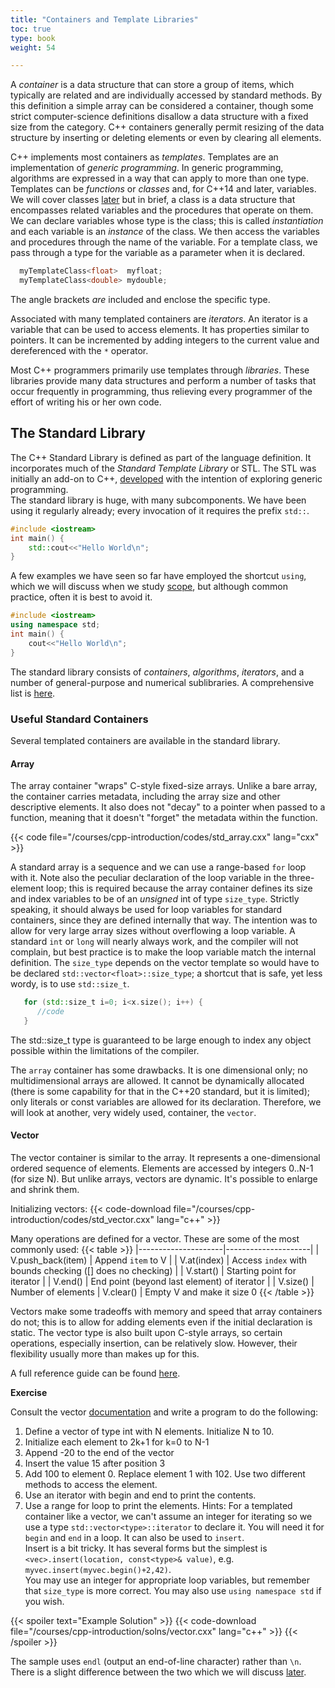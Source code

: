 ```yaml
---
title: "Containers and Template Libraries"
toc: true
type: book
weight: 54

---
```


A _container_ is a data structure that can store a group of items, which typically are related and are individually accessed by standard methods.  By this definition a simple array can be considered a container, though some strict computer-science definitions disallow a data structure with a fixed size from the category.  C++ containers generally permit resizing of the data structure by inserting or deleting elements or even by clearing all elements.

C++ implements most containers as _templates_.  Templates are an implementation of _generic programming_.  In generic programming, algorithms are expressed in a way that can apply to more than one type.  Templates can be _functions_ or _classes_ and, for C++14 and later, variables.  We will cover classes [later](/courses/cpp-introduction/classes) but in brief, a class is a data structure that encompasses related variables and the procedures that operate on them.  We can declare variables whose type is the class; this is called _instantiation_ and each variable is an _instance_ of the class.  We then access the variables and procedures through the name of the variable.  For a template class, we pass through a type for the variable as a parameter when it is declared.
```c++
  myTemplateClass<float>  myfloat;
  myTemplateClass<double> mydouble;
```
The angle brackets _are_ included and enclose the specific type.

Associated with many templated containers are _iterators_.  An iterator is a variable that can be used to access elements.  It has properties similar to pointers.  It can be incremented by adding integers to the current value and dereferenced with the `*` operator.  

Most C++ programmers primarily use templates through _libraries_.  These libraries provide many data structures and perform a number of tasks that occur frequently in programming, thus relieving every programmer of the effort of writing his or her own code. 

## The Standard Library

The C++ Standard Library is defined as part of the language definition.  It incorporates much of the _Standard Template Library_ or STL.  The STL was initially an add-on to C++, [developed](https://en.wikipedia.org/wiki/History_of_the_Standard_Template_Library) with the intention of exploring generic programming.  
The standard library is huge, with many subcomponents.  We have been using it regularly already; every invocation of it requires the prefix `std::`.
```c++
#include <iostream>
int main() {
    std::cout<<"Hello World\n";
}
```
A few examples we have seen so far have employed the shortcut `using`, which we will discuss when we study [scope](/courses/cpp-introduction/scope), but although common practice, often it is best to avoid it.
```c++
#include <iostream>
using namespace std;
int main() {
    cout<<"Hello World\n";
}
```

The standard library consists of _containers_, _algorithms_, _iterators_, and a number of general-purpose and numerical sublibraries.  A comprehensive list is [here](https://www.cplusplus.com/reference/).

### Useful Standard Containers

Several templated containers are available in the standard library.

#### Array

The array container "wraps" C-style fixed-size arrays.  Unlike a bare array, the container carries metadata, including the array size and other descriptive elements.  It also does not "decay" to a pointer when passed to a function, meaning that it doesn't "forget" the metadata within the function.

{{< code file="/courses/cpp-introduction/codes/std_array.cxx" lang="cxx" >}}

A standard array is a sequence and we can use a range-based `for` loop with it.  Note also the peculiar declaration of the loop variable in the three-element loop; this is required because the array container defines its size and index variables to be of an _unsigned_ int of type `size_type`. Strictly speaking, it should always be used for loop variables for standard containers, since they are defined internally that way.  The intention was to allow for very large array sizes without overflowing a loop variable.  A standard `int` or `long` will nearly always work, and the compiler will not complain, but best practice is to make the loop variable match the internal definition.  The `size_type` depends on the vector template so would have to be declared `std::vector<float>::size_type`; a shortcut that is safe, yet less wordy, is to use `std::size_t`.
```c++
   for (std::size_t i=0; i<x.size(); i++) {
      //code
   }
```
The std::size_t type is guaranteed to be large enough to index any object possible within the limitations of the compiler.

The `array` container has some drawbacks.  It is one dimensional only; no multidimensional arrays are allowed.  It cannot be dynamically allocated (there is some capability for that in the C++20 standard, but it is limited); only literals or const variables are allowed for its declaration.  Therefore, we will look at another, very widely used, container, the `vector`.

#### Vector

The vector container is similar to the array. It represents a one-dimensional ordered sequence of elements. Elements are accessed by integers 0..N-1 (for size N).
But unlike arrays, vectors are dynamic.  It's possible to enlarge and shrink them.

Initializing vectors:
{{< code-download file="/courses/cpp-introduction/codes/std_vector.cxx" lang="c++" >}}

Many operations are defined for a vector.  These are some of the most commonly used:
{{< table >}}
|---------------------|---------------------|
|  V.push_back(item)  |  Append `item` to V |
|  V.at(index)        |  Access `index` with bounds checking ([] does no checking) |
|  V.start()          |  Starting point for iterator  |
|  V.end()            |  End point (beyond last element) of iterator |
|  V.size()           |  Number of elements
|  V.clear()          |  Empty V and make it size 0
{{< /table >}}

Vectors make some tradeoffs with memory and speed that array containers do not; this is to allow for adding elements even if the initial declaration is static. The vector type is also built upon C-style arrays, so certain operations, especially insertion, can be relatively slow.  However, their flexibility usually more than makes up for this.

A full reference guide can be found [here](https://en.cppreference.com/w/cpp/container/vector).

**Exercise**

Consult the vector [documentation](https://en.cppreference.com/w/cpp/container/vector) and write a program to do the following:
1. Define a vector of type int with N elements.  Initialize N to 10.
2. Initialize each element to 2k+1 for k=0 to N-1
3. Append -20 to the end of the vector
4. Insert the value 15 after position 3
5. Add 100 to element 0. Replace element 1 with 102.  Use two different methods to access the element.
6. Use an iterator with begin and end to print the contents.
7. Use a range for loop to print the elements.
Hints: 
For a templated container like a vector, we can't assume an integer for iterating so we use a type `std::vector<type>::iterator` to declare it. You will need it for `begin` and `end` in a loop.  It can also be used to `insert`.  
Insert is a bit tricky.  It has several forms but the simplest is `<vec>.insert(location, const<type>& value)`, e.g. `myvec.insert(myvec.begin()+2,42)`.  
You may use an integer for appropriate loop variables, but remember that `size_type` is more correct.  You may also use `using namespace std` if you wish.

{{< spoiler text="Example Solution" >}}
{{< code-download file="/courses/cpp-introduction/solns/vector.cxx" lang="c++" >}}
{{< /spoiler >}}

The sample uses `endl` (output an end-of-line character) rather than `\n`.  There is a slight difference between the two which we will discuss [later](/courses/content/cpp-introduction/console_io).

